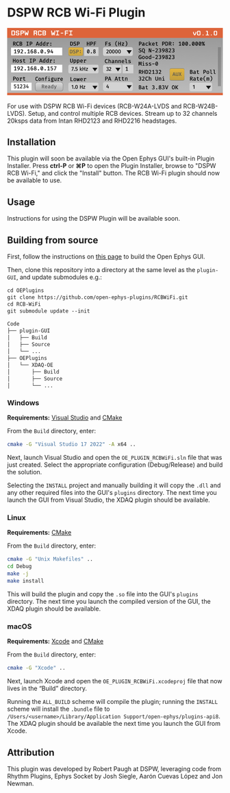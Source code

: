 # DSPW RCB Wi-Fi Plugin

![RCB Wi-Fi-plugin-screenshot](Resources/RCB-WiFi-plugin.png)

For use with DSPW RCB Wi-Fi devices (RCB-W24A-LVDS and RCB-W24B-LVDS).
Setup, and control multiple RCB devices.
Stream up to 32 channels 20ksps data from Intan RHD2123 and RHD2216 headstages.

## Installation

This plugin will soon be available via the Open Ephys GUI's built-in Plugin Installer. Press **ctrl-P** or **⌘P** to open the Plugin Installer, browse to "DSPW RCB Wi-Fi," and click the "Install" button. The RCB Wi-Fi plugin should now be available to use.

## Usage

Instructions for using the DSPW Plugin will be available soon.

## Building from source

First, follow the instructions on [this page](https://open-ephys.github.io/gui-docs/Developer-Guide/Compiling-the-GUI.html) to build the Open Ephys GUI.

Then, clone this repository into a directory at the same level as the `plugin-GUI`, and update submodules e.g.:

```
cd OEPlugins
git clone https://github.com/open-ephys-plugins/RCBWiFi.git
cd RCB-WiFi
git submodule update --init
``` 

```
Code
├── plugin-GUI
│   ├── Build
│   ├── Source
│   └── ...
├── OEPlugins
│   └── XDAQ-OE
│       ├── Build
│       ├── Source
│       └── ...
```

### Windows

**Requirements:** [Visual Studio](https://visualstudio.microsoft.com/) and [CMake](https://cmake.org/install/)

From the `Build` directory, enter:

```bash
cmake -G "Visual Studio 17 2022" -A x64 ..
```

Next, launch Visual Studio and open the `OE_PLUGIN_RCBWiFi.sln` file that was just created. Select the appropriate configuration (Debug/Release) and build the solution.

Selecting the `INSTALL` project and manually building it will copy the `.dll` and any other required files into the GUI's `plugins` directory. The next time you launch the GUI from Visual Studio, the XDAQ plugin should be available.


### Linux

**Requirements:** [CMake](https://cmake.org/install/)

From the `Build` directory, enter:

```bash
cmake -G "Unix Makefiles" ..
cd Debug
make -j
make install
```

This will build the plugin and copy the `.so` file into the GUI's `plugins` directory. The next time you launch the compiled version of the GUI, the XDAQ plugin should be available.


### macOS

**Requirements:** [Xcode](https://developer.apple.com/xcode/) and [CMake](https://cmake.org/install/)

From the `Build` directory, enter:

```bash
cmake -G "Xcode" ..
```

Next, launch Xcode and open the `OE_PLUGIN_RCBWiFi.xcodeproj` file that now lives in the “Build” directory.

Running the `ALL_BUILD` scheme will compile the plugin; running the `INSTALL` scheme will install the `.bundle` file to `/Users/<username>/Library/Application Support/open-ephys/plugins-api8`. The XDAQ plugin should be available the next time you launch the GUI from Xcode.



## Attribution

This plugin was developed by Robert Paugh at DSPW, leveraging code from Rhythm Plugins, Ephys Socket by Josh Siegle, Aarón Cuevas López and Jon Newman.
